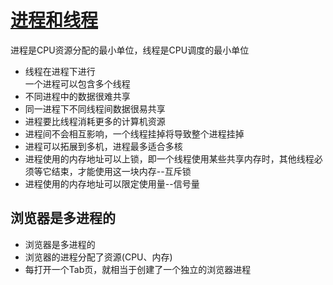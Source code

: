 # [进程和线程](https://segmentfault.com/a/1190000012925872)   
进程是CPU资源分配的最小单位，线程是CPU调度的最小单位   
- 线程在进程下进行  
 一个进程可以包含多个线程  
 - 不同进程中的数据很难共享   
 - 同一进程下不同线程间数据很易共享  
 - 进程要比线程消耗更多的计算机资源   
 - 进程间不会相互影响，一个线程挂掉将导致整个进程挂掉   
 - 进程可以拓展到多机，进程最多适合多核   
 - 进程使用的内存地址可以上锁，即一个线程使用某些共享内存时，其他线程必须等它结束，才能使用这一块内存--互斥锁   
 - 进程使用的内存地址可以限定使用量--信号量   
 ## 浏览器是多进程的  
 - 浏览器是多进程的  
 - 浏览器的进程分配了资源(CPU、内存)   
 - 每打开一个Tab页，就相当于创建了一个独立的浏览器进程   
 

